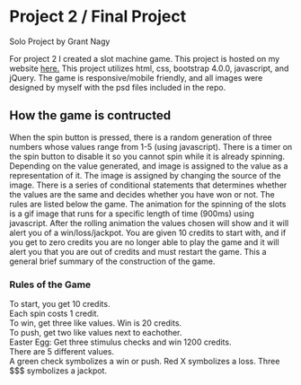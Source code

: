 # Project 2 / Final Project
Solo Project by Grant Nagy

For project 2 I created a slot machine game.
This project is hosted on my website [here.](https://grantnagy.github.io/pr2.html)
This project utilizes html, css, bootstrap 4.0.0, javascript, and jQuery.
The game is responsive/mobile friendly, and all images were designed by myself with the psd files included in the repo.


## How the game is contructed
When the spin button is pressed, there is a random generation of three numbers whose values range from 1-5 (using javascript). There is a timer on the spin button to disable it so you cannot spin while it is already spinning. Depending on the value generated, and image is assigned to the value as a representation of it. The image is assigned by changing the source of the image. There is a series of conditional statements that determines whether the values are the same and decides whether you have won or not. The rules are listed below the game. The animation for the spinning of the slots is a gif image that runs for a specific length of time (900ms) using javascript. After the rolling animation the values chosen will show and it will alert you of a win/loss/jackpot. You are given 10 credits to start with, and if you get to zero credits you are no longer able to play the game and it will alert you that you are out of credits and must restart the game. This a general brief summary of the construction of the game.


### Rules of the Game
To start, you get 10 credits.  
Each spin costs 1 credit.  
To win, get three like values. Win is 20 credits.  
To push, get two like values next to eachother.  
Easter Egg: Get three stimulus checks and win 1200 credits.  
There are 5 different values.  
A green check symbolizes a win or push. Red X symbolizes a loss. Three $$$ symbolizes a jackpot.  
